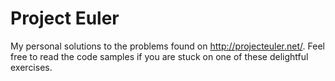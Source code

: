 Project Euler
=============

My personal solutions to the problems found on http://projecteuler.net/.
Feel free to read the code samples if you are stuck on one of these delightful exercises.
